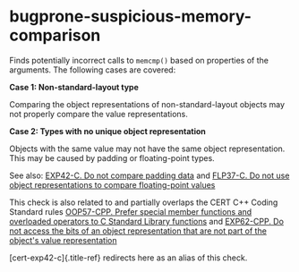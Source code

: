 # bugprone-suspicious-memory-comparison

Finds potentially incorrect calls to `memcmp()` based on properties of
the arguments. The following cases are covered:

**Case 1: Non-standard-layout type**

Comparing the object representations of non-standard-layout objects may
not properly compare the value representations.

**Case 2: Types with no unique object representation**

Objects with the same value may not have the same object representation.
This may be caused by padding or floating-point types.

See also: [EXP42-C. Do not compare padding
data](https://wiki.sei.cmu.edu/confluence/display/c/EXP42-C.+Do+not+compare+padding+data)
and [FLP37-C. Do not use object representations to compare
floating-point
values](https://wiki.sei.cmu.edu/confluence/display/c/FLP37-C.+Do+not+use+object+representations+to+compare+floating-point+values)

This check is also related to and partially overlaps the CERT C++ Coding
Standard rules [OOP57-CPP. Prefer special member functions and
overloaded operators to C Standard Library
functions](https://wiki.sei.cmu.edu/confluence/display/cplusplus/OOP57-CPP.+Prefer+special+member+functions+and+overloaded+operators+to+C+Standard+Library+functions)
and [EXP62-CPP. Do not access the bits of an object representation that
are not part of the object\'s value
representation](https://wiki.sei.cmu.edu/confluence/display/cplusplus/EXP62-CPP.+Do+not+access+the+bits+of+an+object+representation+that+are+not+part+of+the+object%27s+value+representation)

[cert-exp42-c]{.title-ref} redirects here as an alias of this check.
